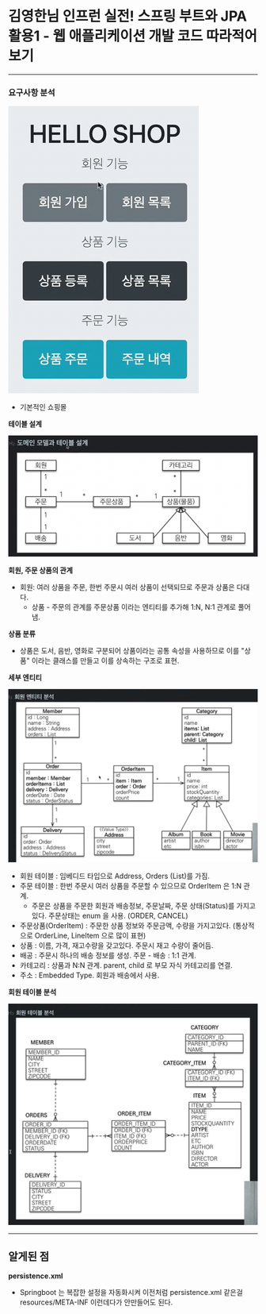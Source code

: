 # 김영한님 인프런 실전! 스프링 부트와 JPA 활용1 - 웹 애플리케이션 개발 코드 따라적어보기
---

### 요구사항 분석

![img.png](img.png)

- 기본적인 쇼핑몰

**테이블 설계**

![img_1.png](img_1.png)

**회원, 주문 상품의 관계**
- 회원: 여러 상품을 주문, 한번 주문시 여러 상품이 선택되므로 주문과 상품은 다대다.
  - 상품 - 주문의 관계를 주문상품 이라는 엔티티를 추가해 1:N, N:1 관계로 풀어냄.

**상품 분류**
- 상품은 도서, 음반, 영화로 구분되어 상품이라는 공통 속성을 사용하므로 이를 "상품" 이라는 클래스를 만들고 이를 상속하는 구조로 표현.

**세부 엔티티**

![img_2.png](img_2.png)

- 회원 테이블 : 임베디드 타입으로 Address, Orders (List)를 가짐.
- 주문 테이블 : 한번 주문시 여러 상품을 주문할 수 있으므로 OrderItem 은 1:N 관계.
  - 주문은 상품을 주문한 회원과 배송정보, 주문날짜, 주문 상태(Status)를 가지고있다. 주문상태는 enum 을 사용. (ORDER, CANCEL)
- 주문상품(OrderItem) : 주문한 상품 정보와 주문금액, 수량을 가지고있다. (통상적으로 OrderLine, LineItem 으로 많이 표현)
- 상품 : 이름, 가격, 재고수량을 갖고있다. 주문시 재고 수량이 줄어듬.
- 배공 : 주문시 하나의 배송 정보를 생성. 주문 - 배송 : 1:1 관계.
- 카테고리 : 상품과 N:N 관계. parent, child 로 부모 자식 카테고리를 연결.
- 주소 : Embedded Type. 회원과 배송에서 사용.

**회원 테이블 분석**

![img_3.png](img_3.png)

---

## 알게된 점

**persistence.xml**
- Springboot 는 복잡한 설정을 자동화시켜 이전처럼 persistence.xml 같은걸 resources/META-INF 이런데다가 안만들어도 된다.

